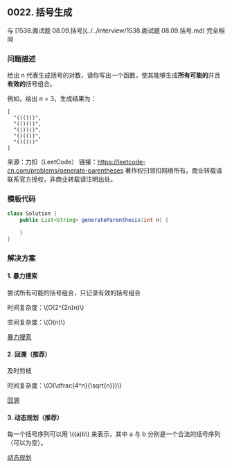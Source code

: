 <script src="https://cdn.bootcss.com/mathjax/2.7.7/MathJax.js?config=TeX-AMS-MML_HTMLorMML"></script>

## 0022. 括号生成

与 [1538.面试题 08.09.括号](../../interview/1538.面试题 08.09.括号.md) 完全相同

### 问题描述

给出 n 代表生成括号的对数，请你写出一个函数，使其能够生成**所有可能的**并且**有效的**括号组合。

例如，给出 n = 3，生成结果为：

```
[
  "((()))",
  "(()())",
  "(())()",
  "()(())",
  "()()()"
]
```

来源：力扣（LeetCode）
链接：https://leetcode-cn.com/problems/generate-parentheses
著作权归领扣网络所有。商业转载请联系官方授权，非商业转载请注明出处。

### 模板代码

``` java
class Solution {
    public List<String> generateParenthesis(int n) {

    }
}
```

### 解决方案

#### 1. 暴力搜索

 尝试所有可能的括号组合，只记录有效的括号组合
 
时间复杂度：\\(O(2^{2n}n)\\)

空间复杂度：\\(O(n)\\)

[暴力搜索](qu0022/solu1/Solution.java)

#### 2. 回溯（推荐）

及时剪枝

时间复杂度：\\(O(\dfrac{4^n}{\sqrt{n}})\\)

[回溯](qu0022/solu2/Solution.java)

#### 3. 动态规划（推荐）

每一个括号序列可以用 \\((a)b\\) 来表示，其中 a 与 b 分别是一个合法的括号序列（可以为空）。

[动态规划](qu0022/solu3/Solution.java)